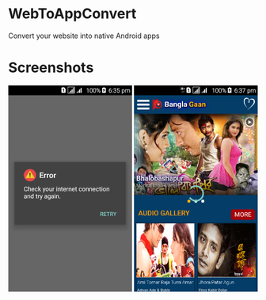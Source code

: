 # WebToAppConvert
Convert your website into native Android apps
# Screenshots
<img src="https://github.com/samadtalukder/WebToAppConvert/blob/master/screenshoot/Screenshot_1.png" width="250" /> <img src="https://github.com/samadtalukder/WebToAppConvert/blob/master/screenshoot/Screenshot_2.png" width="250" />
